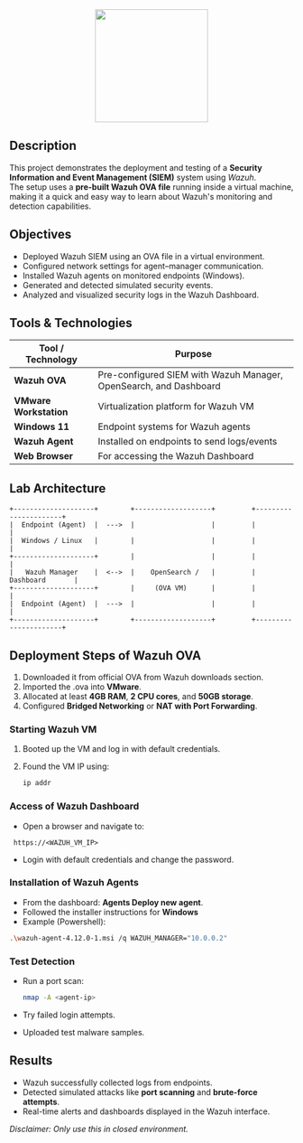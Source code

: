 <div align="middle">
<img height="200" src="https://i.postimg.cc/TPt92ZmJ/Copy-of-s-Block.png" />
</div>

##  Description
This project demonstrates the deployment and testing of a **Security Information and Event Management (SIEM)** system using *Wazuh*.  
The setup uses a **pre-built Wazuh OVA file** running inside a virtual machine, making it a quick and easy way to learn about Wazuh's monitoring and detection capabilities.


##  Objectives
- Deployed Wazuh SIEM using an OVA file in a virtual environment.
- Configured network settings for agent–manager communication.
- Installed Wazuh agents on monitored endpoints (Windows).
- Generated and detected simulated security events.
- Analyzed and visualized security logs in the Wazuh Dashboard.

##  Tools & Technologies
| Tool / Technology        | Purpose |
|--------------------------|---------|
| **Wazuh OVA**            | Pre-configured SIEM with Wazuh Manager, OpenSearch, and Dashboard |
| **VMware Workstation**   | Virtualization platform for Wazuh VM |
| **Windows 11**           | Endpoint systems for Wazuh agents |
| **Wazuh Agent**          | Installed on endpoints to send logs/events |
| **Web Browser**          | For accessing the Wazuh Dashboard |

##  Lab Architecture
```
+--------------------+        +-------------------+         +----------------------+
|  Endpoint (Agent)  |  --->  |                   |         |                      |
|  Windows / Linux   |        |                   |         |                      |
+--------------------+        |                   |         |                      |
|   Wazuh Manager    |  <-->  |    OpenSearch /   |         |      Dashboard       |
+--------------------+        |     (OVA VM)      |         |                      |
|  Endpoint (Agent)  |  --->  |                   |         |                      |
+--------------------+        +-------------------+         +----------------------+
```
##  Deployment Steps of Wazuh OVA
1. Downloaded it from official OVA from Wazuh downloads section.
2. Imported the .ova into **VMware**.
3. Allocated at least **4GB RAM**, **2 CPU cores**, and **50GB storage**.
4. Configured **Bridged Networking** or **NAT with Port Forwarding**.

###  Starting Wazuh VM
1. Booted up the VM and log in with default credentials.
2. Found the VM IP using:

   ```bash
   ip addr
   ```

###  Access of Wazuh Dashboard
- Open a browser and navigate to:
 ```
  https://<WAZUH_VM_IP>
  ```
- Login with default credentials and change the password.
###  Installation of Wazuh Agents
- From the dashboard: **Agents Deploy new agent**.
- Followed the installer instructions for **Windows**
- Example (Powershell):

 ```bash
 .\wazuh-agent-4.12.0-1.msi /q WAZUH_MANAGER="10.0.0.2"
  ```

###  Test Detection
- Run a port scan:

   ```bash
  nmap -A <agent-ip>
  ```
- Try failed login attempts.
- Uploaded test malware samples.

##  Results
- Wazuh successfully collected logs from endpoints.
- Detected simulated attacks like **port scanning** and **brute-force attempts**.
- Real-time alerts and dashboards displayed in the Wazuh interface.

*Disclaimer: Only use this in closed environment.* 
